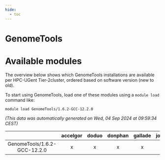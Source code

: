 ```yaml
---
hide:
  - toc
---
```


GenomeTools
===========

# Available modules


The overview below shows which GenomeTools installations are available per HPC-UGent Tier-2cluster, ordered based on software version (new to old).

To start using GenomeTools, load one of these modules using a `module load` command like:

```shell
module load GenomeTools/1.6.2-GCC-12.2.0
```

*(This data was automatically generated on Wed, 04 Sep 2024 at 09:59:34 CEST)*  

| |accelgor|doduo|donphan|gallade|joltik|shinx|skitty|
| :---: | :---: | :---: | :---: | :---: | :---: | :---: | :---: |
|GenomeTools/1.6.2-GCC-12.2.0|x|x|x|x|x|x|x|
